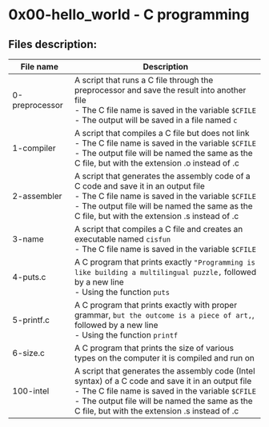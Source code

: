 # 0x00-hello_world - C programming
## Files description:
| File name | Description |
| ------------- | ------------- |
| 0-preprocessor | A script that runs a C file through the preprocessor and save the result into another file<br> - The C file name is saved in the variable `$CFILE`<br> - The output will be saved in a file named `c` |
| 1-compiler | A script that compiles a C file but does not link<br> - The C file name is saved in the variable `$CFILE`<br> - The output file will be named the same as the C file, but with the extension .o instead of .c |
| 2-assembler | A script that generates the assembly code of a C code and save it in an output file<br> - The C file name is saved in the variable `$CFILE`<br> - The output file will be named the same as the C file, but with the extension .s instead of .c |
| 3-name | A script that compiles a C file and creates an executable named `cisfun`<br> - The C file name is saved in the variable `$CFILE` |
| 4-puts.c |  A C program that prints exactly `"Programming is like building a multilingual puzzle,` followed by a new line<br> - Using the function `puts`|
| 5-printf.c | A C program that prints exactly with proper grammar, `but the outcome is a piece of art,`, followed by a new line<br> - Using the function `printf` |
| 6-size.c | A C program that prints the size of various types on the computer it is compiled and run on |
| 100-intel | A script that generates the assembly code (Intel syntax) of a C code and save it in an output file<br> - The C file name is saved in the variable `$CFILE`<br> - The output file will be named the same as the C file, but with the extension .s instead of .c
